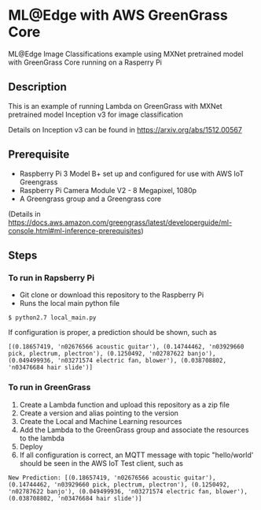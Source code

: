 # ML@Edge with AWS GreenGrass Core

ML@Edge Image Classifications example using MXNet pretrained model with GreenGrass Core running on a Rasperry Pi

## Description

This is an example of running Lambda on GreenGrass with MXNet pretrained model Inception v3 for image classification

Details on Inception v3 can be found in https://arxiv.org/abs/1512.00567

## Prerequisite

* Raspberry Pi 3 Model B+ set up and configured for use with AWS IoT Greengrass
* Raspberry Pi Camera Module V2 - 8 Megapixel, 1080p
* A Greengrass group and a Greengrass core

(Details in https://docs.aws.amazon.com/greengrass/latest/developerguide/ml-console.html#ml-inference-prerequisites)

## Steps

### To run in Rapsberry Pi

* Git clone or download this repository to the Raspberry Pi
* Runs the local main python file

```
$ python2.7 local_main.py
```

If configuration is proper, a prediction should be shown, such as

```
[(0.18657419, 'n02676566 acoustic guitar'), (0.14744462, 'n03929660 pick, plectrum, plectron'), (0.1250492, 'n02787622 banjo'), (0.049499936, 'n03271574 electric fan, blower'), (0.038708802, 'n03476684 hair slide')]
```

### To run in GreenGrass

1. Create a Lambda function and upload this repository as a zip file
2. Create a version and alias pointing to the version
4. Create the Local and Machine Learning resources
5. Add the Lambda to the GreenGrass group and associate the resources to the lambda
6. Deploy
7. If all configuration is correct, an MQTT message with topic "hello/world' should be seen in the AWS IoT Test client, such as 

```
New Prediction: [(0.18657419, 'n02676566 acoustic guitar'), (0.14744462, 'n03929660 pick, plectrum, plectron'), (0.1250492, 'n02787622 banjo'), (0.049499936, 'n03271574 electric fan, blower'), (0.038708802, 'n03476684 hair slide')]
```

